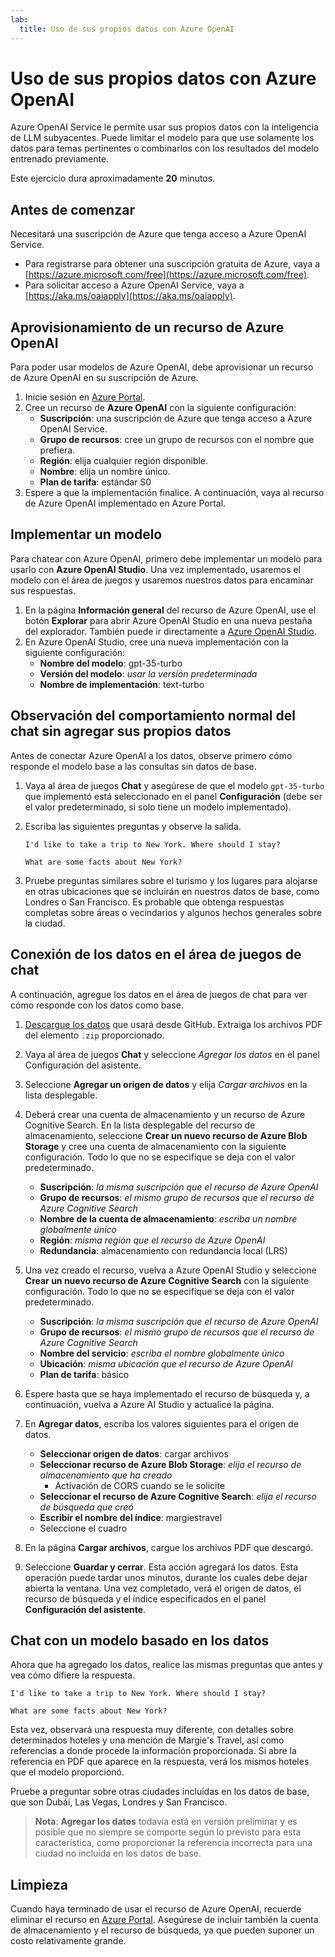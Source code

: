 ```yaml
---
lab:
  title: Uso de sus propios datos con Azure OpenAI
---
```


# Uso de sus propios datos con Azure OpenAI

Azure OpenAI Service le permite usar sus propios datos con la inteligencia de LLM subyacentes. Puede limitar el modelo para que use solamente los datos para temas pertinentes o combinarlos con los resultados del modelo entrenado previamente.

Este ejercicio dura aproximadamente **20** minutos.

## Antes de comenzar

Necesitará una suscripción de Azure que tenga acceso a Azure OpenAI Service. 

- Para registrarse para obtener una suscripción gratuita de Azure, vaya a [https://azure.microsoft.com/free](https://azure.microsoft.com/free).
- Para solicitar acceso a Azure OpenAI Service, vaya a [https://aka.ms/oaiapply](https://aka.ms/oaiapply).

## Aprovisionamiento de un recurso de Azure OpenAI

Para poder usar modelos de Azure OpenAI, debe aprovisionar un recurso de Azure OpenAI en su suscripción de Azure.

1. Inicie sesión en [Azure Portal](https://portal.azure.com?azure-portal=true).
2. Cree un recurso de **Azure OpenAI** con la siguiente configuración:
    - **Suscripción**: una suscripción de Azure que tenga acceso a Azure OpenAI Service.
    - **Grupo de recursos**: cree un grupo de recursos con el nombre que prefiera.
    - **Región**: elija cualquier región disponible.
    - **Nombre**: elija un nombre único.
    - **Plan de tarifa**: estándar S0
3. Espere a que la implementación finalice. A continuación, vaya al recurso de Azure OpenAI implementado en Azure Portal.

## Implementar un modelo

Para chatear con Azure OpenAI, primero debe implementar un modelo para usarlo con **Azure OpenAI Studio**. Una vez implementado, usaremos el modelo con el área de juegos y usaremos nuestros datos para encaminar sus respuestas.

1. En la página **Información general** del recurso de Azure OpenAI, use el botón **Explorar** para abrir Azure OpenAI Studio en una nueva pestaña del explorador. También puede ir directamente a [Azure OpenAI Studio](https://oai.azure.com/?azure-portal=true).
2. En Azure OpenAI Studio, cree una nueva implementación con la siguiente configuración:
    - **Nombre del modelo**: gpt-35-turbo
    - **Versión del modelo**: *usar la versión predeterminada*
    - **Nombre de implementación**: text-turbo

## Observación del comportamiento normal del chat sin agregar sus propios datos

Antes de conectar Azure OpenAI a los datos, observe primero cómo responde el modelo base a las consultas sin datos de base.

1. Vaya al área de juegos **Chat** y asegúrese de que el modelo `gpt-35-turbo` que implementó está seleccionado en el panel **Configuración** (debe ser el valor predeterminado, si solo tiene un modelo implementado).
1. Escriba las siguientes preguntas y observe la salida.

    ```code
    I'd like to take a trip to New York. Where should I stay?
    ```

    ```code
    What are some facts about New York?
    ```

1. Pruebe preguntas similares sobre el turismo y los lugares para alojarse en otras ubicaciones que se incluirán en nuestros datos de base, como Londres o San Francisco. Es probable que obtenga respuestas completas sobre áreas o vecindarios y algunos hechos generales sobre la ciudad.

## Conexión de los datos en el área de juegos de chat

A continuación, agregue los datos en el área de juegos de chat para ver cómo responde con los datos como base.

1. [Descargue los datos](https://aka.ms/own-data-brochures) que usará desde GitHub. Extraiga los archivos PDF del elemento `.zip` proporcionado.
1. Vaya al área de juegos **Chat** y seleccione *Agregar los datos* en el panel Configuración del asistente.
1. Seleccione **Agregar un origen de datos** y elija *Cargar archivos* en la lista desplegable.
1. Deberá crear una cuenta de almacenamiento y un recurso de Azure Cognitive Search. En la lista desplegable del recurso de almacenamiento, seleccione **Crear un nuevo recurso de Azure Blob Storage** y cree una cuenta de almacenamiento con la siguiente configuración. Todo lo que no se especifique se deja con el valor predeterminado.

    - **Suscripción**: *la misma suscripción que el recurso de Azure OpenAI*
    - **Grupo de recursos**: *el mismo grupo de recursos que el recurso de Azure Cognitive Search*
    - **Nombre de la cuenta de almacenamiento**: *escriba un nombre globalmente único*
    - **Región**: *misma región que el recurso de Azure OpenAI*
    - **Redundancia**: almacenamiento con redundancia local (LRS)

1. Una vez creado el recurso, vuelva a Azure OpenAI Studio y seleccione **Crear un nuevo recurso de Azure Cognitive Search** con la siguiente configuración. Todo lo que no se especifique se deja con el valor predeterminado.

    - **Suscripción**: *la misma suscripción que el recurso de Azure OpenAI*
    - **Grupo de recursos**: *el mismo grupo de recursos que el recurso de Azure Cognitive Search*
    - **Nombre del servicio**: *escriba el nombre globalmente único*
    - **Ubicación**: *misma ubicación que el recurso de Azure OpenAI*
    - **Plan de tarifa**: básico

1. Espere hasta que se haya implementado el recurso de búsqueda y, a continuación, vuelva a Azure AI Studio y actualice la página.
1. En **Agregar datos**, escriba los valores siguientes para el origen de datos.

    - **Seleccionar origen de datos**: cargar archivos
    - **Seleccionar recurso de Azure Blob Storage**: *elija el recurso de almacenamiento que ha creado*
        - Activación de CORS cuando se le solicite
    - **Seleccionar el recurso de Azure Cognitive Search**: *elija el recurso de búsqueda que creó*
    - **Escribir el nombre del índice**: margiestravel
    - Seleccione el cuadro

1. En la página **Cargar archivos**, cargue los archivos PDF que descargó.
1. Seleccione **Guardar y cerrar**. Esta acción agregará los datos. Esta operación puede tardar unos minutos, durante los cuales debe dejar abierta la ventana. Una vez completado, verá el origen de datos, el recurso de búsqueda y el índice especificados en el panel **Configuración del asistente**.

## Chat con un modelo basado en los datos

Ahora que ha agregado los datos, realice las mismas preguntas que antes y vea cómo difiere la respuesta.

```code
I'd like to take a trip to New York. Where should I stay?
```

```code
What are some facts about New York?
```

Esta vez, observará una respuesta muy diferente, con detalles sobre determinados hoteles y una mención de Margie's Travel, así como referencias a donde procede la información proporcionada. Si abre la referencia en PDF que aparece en la respuesta, verá los mismos hoteles que el modelo proporcionó.

Pruebe a preguntar sobre otras ciudades incluidas en los datos de base, que son Dubái, Las Vegas, Londres y San Francisco.

> **Nota**: **Agregar los datos** todavía está en versión preliminar y es posible que no siempre se comporte según lo previsto para esta característica, como proporcionar la referencia incorrecta para una ciudad no incluida en los datos de base.

## Limpieza

Cuando haya terminado de usar el recurso de Azure OpenAI, recuerde eliminar el recurso en [Azure Portal](https://portal.azure.com/?azure-portal=true). Asegúrese de incluir también la cuenta de almacenamiento y el recurso de búsqueda, ya que pueden suponer un costo relativamente grande.
